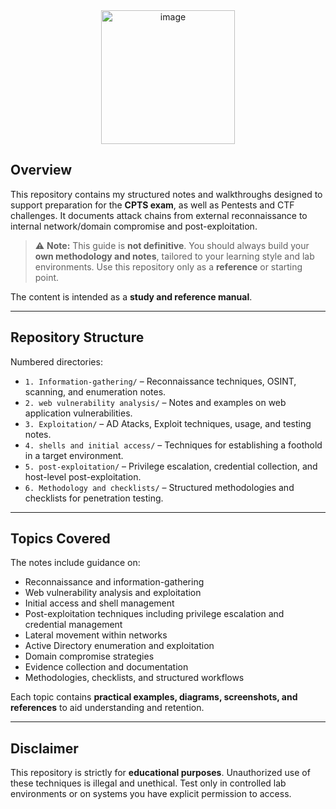 <div align="center">
  <img width="214" height="214" alt="image" src="https://images.credly.com/images/e63aa507-b974-4e67-bae6-1e425f6e2a99/image.png" />
</div>

## Overview



This repository contains my structured notes and walkthroughs designed to support preparation for the **CPTS exam**, as well as Pentests and CTF challenges. It documents attack chains from external reconnaissance to internal network/domain compromise and post-exploitation.  

> ⚠️ **Note:** This guide is **not definitive**. You should always build your **own methodology and notes**, tailored to your learning style and lab environments. Use this repository only as a **reference** or starting point.

The content is intended as a **study and reference manual**.

---

## Repository Structure

Numbered directories:

- `1. Information-gathering/` – Reconnaissance techniques, OSINT, scanning, and enumeration notes.  
- `2. web vulnerability analysis/` – Notes and examples on web application vulnerabilities.  
- `3. Exploitation/` – AD Atacks, Exploit techniques, usage, and testing notes.  
- `4. shells and initial access/` – Techniques for establishing a foothold in a target environment.  
- `5. post-exploitation/` – Privilege escalation, credential collection, and host-level post-exploitation.  
- `6. Methodology and checklists/` – Structured methodologies and checklists for penetration testing.

---

## Topics Covered

The notes include guidance on: 

- Reconnaissance and information-gathering  
- Web vulnerability analysis and exploitation  
- Initial access and shell management  
- Post-exploitation techniques including privilege escalation and credential management  
- Lateral movement within networks  
- Active Directory enumeration and exploitation  
- Domain compromise strategies  
- Evidence collection and documentation  
- Methodologies, checklists, and structured workflows  

Each topic contains **practical examples, diagrams, screenshots, and references** to aid understanding and retention.

---

## Disclaimer

This repository is strictly for **educational purposes**. Unauthorized use of these techniques is illegal and unethical. Test only in controlled lab environments or on systems you have explicit permission to access.
